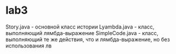 # lab3
Story.java - основной класс истории
Lyambda.java - класс, выполняющий лямбда-выражение
SimpleCode.java - класс, выполняющий те же действия, что и лямбда-выражение, но без использования лв
